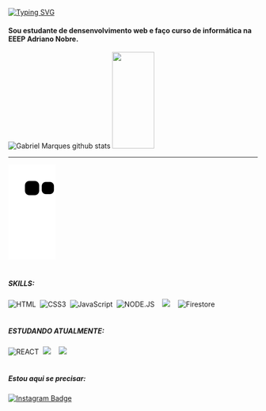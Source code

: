 [![Typing SVG](https://readme-typing-svg.herokuapp.com/?color=418cf2&size=35&center=true&vCenter=true&width=1000&lines=Hi!+Meu+nome+e+Gabriel+Marques+Araujo;Be+Welcome!+:%29)](https://git.io/typing-svg)



#### Sou estudante de densenvolvimento web e faço curso de informática na EEEP Adriano Nobre.



<div aling='center'>
  <img width="50%" height="195px" src="https://github-readme-stats.vercel.app/api?username=Gabrielmarquezin&show_icons=true&count_private=true&hide_border=true&title_color=418cf2&icon_color=00bfbf&text_color=c9d1d9&bg_color=0d1117" alt="Gabriel Marques github stats" /> 
   <img width="41%" height="195px" src="https://github-readme-stats.vercel.app/api/top-langs/?username=Gabrielmarquezin&layout=compact&hide_border=true&title_color=418cf2&text_color=00bfbf&bg_color=0d1117" />
</div>

---

![snake gif](https://github.com/Gabrielmarquezin/Gabrielmarquezin/blob/output/github-contribution-grid-snake.svg)
<br>
<br>

##### SKILLS:
![HTML](https://img.icons8.com/color/48/000000/html-5--v1.png)&nbsp;
![CSS3](https://img.icons8.com/color/48/000000/css3.png)&nbsp;
![JavaScript](https://img.icons8.com/color/48/000000/javascript--v1.png)&nbsp;
![NODE.JS](https://img.icons8.com/color/48/000000/nodejs.png)&nbsp; &nbsp;
<img widht='53px' height='53px' src="https://pics.freeicons.io/uploads/icons/png/19218518301553750371-512.png"/>&nbsp; &nbsp;
![Firestore](https://img.icons8.com/color/48/000000/cloud-firestore.png) 
<br>
<br>

##### ESTUDANDO ATUALMENTE:
![REACT](https://img.icons8.com/plasticine/50/000000/react.png)&nbsp;
<img widht='50px' height='50px' src='https://pics.freeicons.io/uploads/icons/png/2765419221551942634-512.png'/>&nbsp; &nbsp;
<img widht='50px' height='50px' src='https://pics.freeicons.io/uploads/icons/png/17839680241551942828-512.png'/>&nbsp;
<br>
<br>


##### Estou aqui se precisar:
[![Instagram Badge](https://img.shields.io/badge/Instagram-E4405F?style=for-the-badge&logo=instagram&logoColor=white)](https://www.instagram.com/gabriel.boring)

